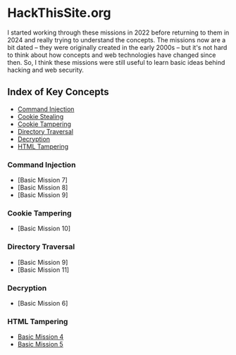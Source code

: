 # HackThisSite.org

I started working through these missions in 2022 before returning to them in
2024 and really trying to understand the concepts. The missions now are a bit
dated – they were originally created in the early 2000s – but it's not hard
to think about how concepts and web technologies have changed since then. So,
I think these missions were still useful to learn basic ideas behind hacking
and web security.

## Index of Key Concepts

- [Command Injection](#command-injection)
- [Cookie Stealing](#cookie-stealing)
- [Cookie Tampering](#cookie-tampering)
- [Directory Traversal](#directory-traversal)
- [Decryption](#decryption)
- [HTML Tampering](#html-tampering)


### Command Injection
* [Basic Mission 7]
* [Basic Mission 8]
* [Basic Mission 9]

### Cookie Tampering
* [Basic Mission 10]

### Directory Traversal
* [Basic Mission 9]
* [Basic Mission 11]

### Decryption
* [Basic Mission 6]

### HTML Tampering
* [Basic Mission 4](https://github.com/Eweka01/HackThisSite.org/blob/main/basic/missions_01-05.md)
* [Basic Mission 5](https://github.com/Eweka01/HackThisSite.org/blob/main/basic/missions_01-05.md)
  

